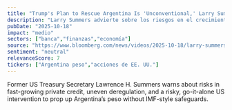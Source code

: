 ```yaml
---
title: "Trump's Plan to Rescue Argentina Is 'Unconventional,' Larry Summers Says"
description: "Larry Summers advierte sobre los riesgos en el crecimiento privado de crédito, la desregulación desigual y la intervención arriesgada de EE. UU. para respaldar el peso argentino sin garantías del FMI."
pubDate: "2025-10-18"
impact: "medio"
sectors: ["banca","finanzas","economía"]
source: "https://www.bloomberg.com/news/videos/2025-10-18/larry-summers-dissects-the-us-bet-on-argentina-s-peso-video"
sentiment: "neutral"
relevanceScore: 7
tickers: ["Argentina peso","acciones de EE. UU."]
---
```


Former US Treasury Secretary Lawrence H. Summers warns about risks in fast-growing private credit, uneven deregulation, and a risky, go-it-alone US intervention to prop up Argentina’s peso without IMF-style safeguards.
